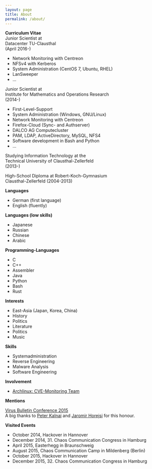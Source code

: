 ```yaml
---
layout: page
title: About
permalink: /about/
---
```

  
**Curriculum Vitae**  
Junior Scientist at  
Datacenter TU-Clausthal  
(April 2016-)  

* Network Monitoring with Centreon  
* NFSv4 with Kerberos  
* System Administration (CentOS 7, Ubuntu, RHEL)  
* LanSweeper
* ...  
  
Junior Scientist at    
Institute for Mathematics and Operations Research    
(2014-)  

* First-Level-Support  
* System Administration (Windows, GNU/Linux)  
* Network Monitoring with Centreon  
* Firefox-Cloud (Sync- and Authserver)  
* DALCO AG Computecluster  
* PAM, LDAP, ActiveDirectory, MySQL, NFS4  
* Software development in Bash and Python  
* ...  
  
Studying Information Technology at the    
Technical University of Clausthal-Zellerfeld    
(2013-)    
  
High-School Diploma at Robert-Koch-Gymnasium    
Clausthal-Zellerfeld (2004-2013)  
  
**Languages**  

* German (first language)   
* English (fluently)  
  
**Languages (low skills)**  

* Japanese   
* Russian   
* Chinese  
* Arabic  
  
**Programming-Languages**  

* C   
* C++  
* Assembler  
* Java  
* Python  
* Bash  
* Rust  
  
**Interests**  

* East-Asia (Japan, Korea, China)  
* History  
* Politics  
* Literature
* Politics
* Music
  
**Skills**    

* Systemadministration    
* Reverse Engineering    
* Malware Analysis    
* Software Engineering  
  
**Involvement**    

* [Archlinux: CVE-Monitoring Team](https://www.archlinux.org/people/support-staff/)  
  
**Mentions**  

[Virus Bulletin Conference 2015](https://www.virusbtn.com/pdf/conference_slides/2015/KalnaiHorejsi-VB2015.pdf)    
A big thanks to [Peter Kalnai](https://twitter.com/pkalnai) and [Jaromir Horejsi](https://twitter.com/JaromirHorejsi) for this honour.    
  
**Visited Events**  

* October 2014, Hackover in Hannover  
* December 2014, 31. Chaos Communication Congress in Hamburg  
* April 2015, Easterhegg in Braunschweig  
* August 2015, Chaos Communication Camp in Mildenberg (Berlin)  
* October 2015, Hackover in Hannover  
* December 2015, 32. Chaos Communication Congress in Hamburg  
  
